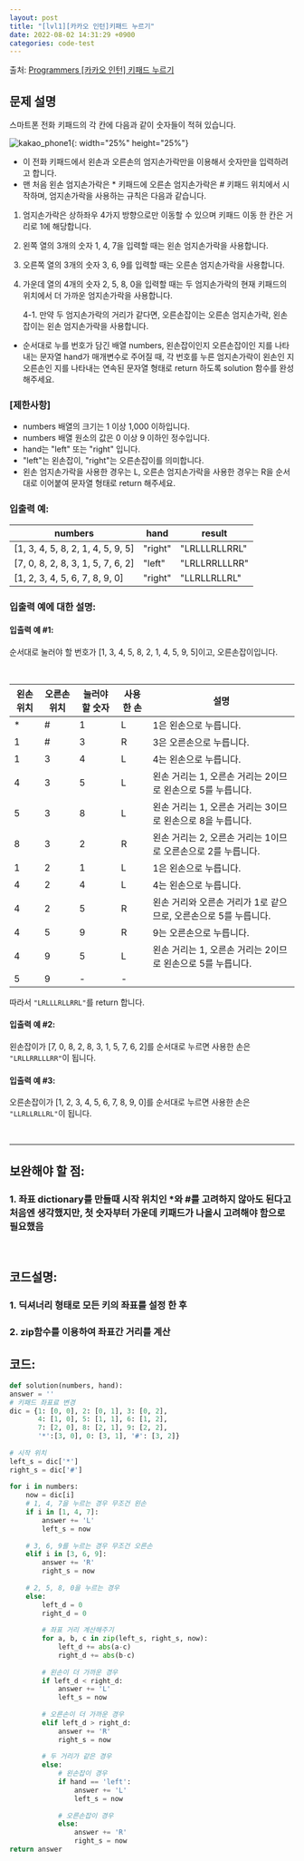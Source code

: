 ```yaml
---
layout: post
title: "[lvl1][카카오 인턴]키패드 누르기"
date: 2022-08-02 14:31:29 +0900
categories: code-test
---
```


출처: [Programmers [카카오 인턴] 키패드 누르기](https://school.programmers.co.kr/learn/courses/30/lessons/67256)
## 문제 설명
스마트폰 전화 키패드의 각 칸에 다음과 같이 숫자들이 적혀 있습니다.

![kakao_phone1](https://user-images.githubusercontent.com/99532836/182303561-c525a79a-7d00-4bf4-88a3-da786938c759.png){: width="25%" height="25%"}

* 이 전화 키패드에서 왼손과 오른손의 엄지손가락만을 이용해서 숫자만을 입력하려고 합니다.
* 맨 처음 왼손 엄지손가락은 * 키패드에 오른손 엄지손가락은 # 키패드 위치에서 시작하며, 엄지손가락을 사용하는 규칙은 다음과 같습니다.

1. 엄지손가락은 상하좌우 4가지 방향으로만 이동할 수 있으며 키패드 이동 한 칸은 거리로 1에 해당합니다.
2. 왼쪽 열의 3개의 숫자 1, 4, 7을 입력할 때는 왼손 엄지손가락을 사용합니다.
3. 오른쪽 열의 3개의 숫자 3, 6, 9를 입력할 때는 오른손 엄지손가락을 사용합니다.
4. 가운데 열의 4개의 숫자 2, 5, 8, 0을 입력할 때는 두 엄지손가락의 현재 키패드의 위치에서 더 가까운 엄지손가락을 사용합니다.
	
	4-1. 만약 두 엄지손가락의 거리가 같다면, 오른손잡이는 오른손 엄지손가락, 왼손잡이는 왼손 엄지손가락을 사용합니다.

* 순서대로 누를 번호가 담긴 배열 numbers, 왼손잡이인지 오른손잡이인 지를 나타내는 문자열 hand가 매개변수로 주어질 때, 각 번호를 누른 엄지손가락이 왼손인 지 오른손인 지를 나타내는 연속된 문자열 형태로 return 하도록 solution 함수를 완성해주세요.

### [제한사항]

* numbers 배열의 크기는 1 이상 1,000 이하입니다.
* numbers 배열 원소의 값은 0 이상 9 이하인 정수입니다.
* hand는 "left" 또는 "right" 입니다.
* "left"는 왼손잡이, "right"는 오른손잡이를 의미합니다.
* 왼손 엄지손가락을 사용한 경우는 L, 오른손 엄지손가락을 사용한 경우는 R을 순서대로 이어붙여 문자열 형태로 return 해주세요.


### 입출력 예:

| numbers                           | hand    | result        |
|-----------------------------------|---------|---------------|
| [1, 3, 4, 5, 8, 2, 1, 4, 5, 9, 5] | "right" | "LRLLLRLLRRL" |
| [7, 0, 8, 2, 8, 3, 1, 5, 7, 6, 2] | "left"  | "LRLLRRLLLRR" |
| [1, 2, 3, 4, 5, 6, 7, 8, 9, 0]    | "right" | "LLRLLRLLRL"  |
	
### 입출력 예에 대한 설명:

#### 입출력 예 #1:

순서대로 눌러야 할 번호가 [1, 3, 4, 5, 8, 2, 1, 4, 5, 9, 5]이고, 오른손잡이입니다.
	
<br>

| 왼손위치 | 오른손위치 | 눌러야 할 숫자 | 사용한 손 | 설명                                                             |
|----------|------------|----------------|-----------|------------------------------------------------------------------|
| *        | #          | 1              | L         | 1은 왼손으로 누릅니다.                                           |
| 1        | #          | 3              | R         | 3은 오른손으로 누릅니다.                                         |
| 1        | 3          | 4              | L         | 4는 왼손으로 누릅니다.                                           |
| 4        | 3          | 5              | L         | 왼손 거리는 1, 오른손 거리는 2이므로 왼손으로 5를 누릅니다.      |
| 5        | 3          | 8              | L         | 왼손 거리는 1, 오른손 거리는 3이므로 왼손으로 8을 누릅니다.      |
| 8        | 3          | 2              | R         | 왼손 거리는 2, 오른손 거리는 1이므로 오른손으로 2를 누릅니다.    |
| 1        | 2          | 1              | L         | 1은 왼손으로 누릅니다.                                           |
| 4        | 2          | 4              | L         | 4는 왼손으로 누릅니다.                                           |
| 4        | 2          | 5              | R         | 왼손 거리와 오른손 거리가 1로 같으므로, 오른손으로 5를 누릅니다. |
| 4        | 5          | 9              | R         | 9는 오른손으로 누릅니다.                                         |
| 4        | 9          | 5              | L         | 왼손 거리는 1, 오른손 거리는 2이므로 왼손으로 5를 누릅니다.      |
| 5        | 9          | -              | -         |                                                                  |

따라서 `"LRLLLRLLRRL"`를 return 합니다.


#### 입출력 예 #2:

왼손잡이가 [7, 0, 8, 2, 8, 3, 1, 5, 7, 6, 2]를 순서대로 누르면 사용한 손은 `"LRLLRRLLLRR"`이 됩니다.

#### 입출력 예 #3:

오른손잡이가 [1, 2, 3, 4, 5, 6, 7, 8, 9, 0]를 순서대로 누르면 사용한 손은 `"LLRLLRLLRL"`이 됩니다.

<br>

<hr>

## 보완해야 할 점: 
### 1. 좌표 dictionary를 만들때 시작 위치인 *와 #를 고려하지 않아도 된다고 처음엔 생각했지만, 첫 숫자부터 가운데 키패드가 나올시 고려해야 함으로 필요했음


<br>

## 코드설명:
### 1. 딕셔너리 형태로 모든 키의 좌표를 설정 한 후
### 2. zip함수를 이용하여 좌표간 거리를 계산
## 코드:

```python
def solution(numbers, hand):
answer = ''
# 키패드 좌표료 변경
dic = {1: [0, 0], 2: [0, 1], 3: [0, 2],
       4: [1, 0], 5: [1, 1], 6: [1, 2],
       7: [2, 0], 8: [2, 1], 9: [2, 2],
       '*':[3, 0], 0: [3, 1], '#': [3, 2]}
    
# 시작 위치
left_s = dic['*']
right_s = dic['#']
    
for i in numbers:
    now = dic[i]
    # 1, 4, 7을 누르는 경우 무조건 왼손
    if i in [1, 4, 7]:
        answer += 'L'
        left_s = now
        
    # 3, 6, 9를 누르는 경우 무조건 오른손
    elif i in [3, 6, 9]:
        answer += 'R'
        right_s = now
        
    # 2, 5, 8, 0을 누르는 경우
    else:
        left_d = 0
        right_d = 0
        
        # 좌표 거리 계산해주기
        for a, b, c in zip(left_s, right_s, now):
            left_d += abs(a-c)
            right_d += abs(b-c)
        
        # 왼손이 더 가까운 경우
        if left_d < right_d:
            answer += 'L'
            left_s = now
            
        # 오른손이 더 가까운 경우
        elif left_d > right_d:
            answer += 'R'
            right_s = now
        
        # 두 거리가 같은 경우
        else:
            # 왼손잡이 경우
            if hand == 'left':
                answer += 'L'
                left_s = now
                
            # 오른손잡이 경우
            else:
                answer += 'R'
                right_s = now
return answer
```